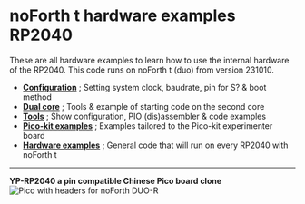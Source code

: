 # noForth t hardware examples RP2040

These are all hardware examples to learn how to use the internal hardware of the RP2040.
This code runs on noForth t (duo) from version 231010.

- [****Configuration****](Configuration) ; Setting system clock, baudrate, pin for S? & boot method
- [****Dual core****](Dual-core) ; Tools & example of starting code on the second core
- [****Tools****](Tools) ; Show configuration, PIO (dis)assembler & code examples
- [****Pico-kit examples****](Pico-kit-examples) ; Examples tailored to the Pico-kit experimenter board
- [****Hardware examples****](Hardware-examples) ; General code that will run on every RP2040 with noForth t

  
***
**YP-RP2040 a pin compatible Chinese Pico board clone**
![Pico with headers for noForth DUO-R](https://github.com/WillemOuwerkerk/noForth-T-hardware-examples-RP2040-/assets/11397265/4e747dc8-8551-425e-b57e-7ade88b18e25)
